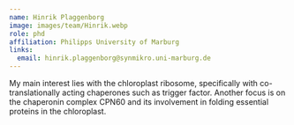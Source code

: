 ```yaml
---
name: Hinrik Plaggenborg
image: images/team/Hinrik.webp
role: phd
affiliation: Philipps University of Marburg
links:
  email: hinrik.plaggenborg@synmikro.uni-marburg.de
---
```


My main interest lies with the chloroplast ribosome, specifically with co-translationally acting chaperones such as trigger factor. Another focus is on the chaperonin complex CPN60 and its involvement in folding essential proteins in the chloroplast.
